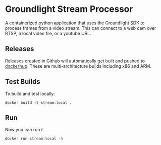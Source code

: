 # Groundlight Stream Processor

A containerized python application that uses the Groundlight SDK to
process frames from a video stream.  This can connect to a web cam over RTSP, a local video file, or a youtube URL.

## Releases

Releases created in Github will automatically get built and pushed to [dockerhub](https://hub.docker.com/r/groundlight/stream/tags).  These are multi-architecture builds including x86 and ARM.

## Test Builds

To build and test locally:

``` shell
docker build -t stream:local .
```

## Run
Now you can run it

``` shell
docker run stream:local -h
```

